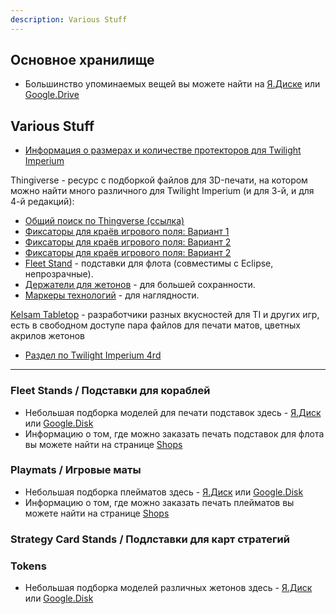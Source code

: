 ```yaml
---
description: Various Stuff
---
```


## Основное хранилище

* Большинство упоминаемых вещей вы можете найти на [Я.Диске](https://disk.yandex.ru/d/zE86YdNWxzH1Lw) или [Google.Drive](https://drive.google.com/drive/folders/1aPOfffYSGemelRfKIB-PHAtkGiKJM9oD?usp=sharing)

## Various Stuff

* [Информация о размерах и количестве протекторов для Twilight Imperium](https://boardgamegeek.com/geeklist/164572?itemid=5562442#item5562442)

Thingiverse - ресурс с подборкой файлов для 3D-печати, на котором можно найти много различного для Twilight Imperium (и для 3-й, и для 4-й редакций):
* [Общий поиск по Thingverse \(ссылка\)](https://www.thingiverse.com/search?q=Twilight+Imperium/)
* [Фиксаторы для краёв игрового поля: Вариант 1](https://www.thingiverse.com/thing:3092262/)
* [Фиксаторы для краёв игрового поля: Вариант 2](https://www.thingiverse.com/thing:2224531/)
* [Фиксаторы для краёв игрового поля: Вариант 2](https://www.thingiverse.com/thing:3005106/)
* [Fleet Stand](https://www.thingiverse.com/thing:2196283) - подставки для флота (совместимы с Eclipse, непрозрачные).
* [Держатели для жетонов](https://www.thingiverse.com/thing:2844269/) - для большей сохранности.
* [Маркеры технологий](https://www.thingiverse.com/thing:5395832) - для наглядности.

[Kelsam Tabletop](https://tabletop.kelsam.net/) - разработчики разных вкусностей для TI и других игр, есть в свободном доступе пара файлов для печати матов, цветных акрилов жетонов
* [Раздел по Twilight Imperium 4rd](https://tabletop.kelsam.net/game/twilight-imperium-fourth-edition/)

---

### Fleet Stands / Подставки для кораблей
* Небольшая подборка моделей для печати подставок здесь - [Я.Диск](https://disk.yandex.ru/d/8n_yw4AvoalWlg) или [Google.Disk](https://drive.google.com/drive/folders/1VcBxZm35XofBdbA5eXrvW5z3XlIOE2MC?usp=sharing)
* Информацию о том, где можно заказать печать подставок для флота вы можете найти на странице [Shops](https://ti.sr2k.info/links/shops)

### Playmats / Игровые маты
* Небольшая подборка плейматов здесь - [Я.Диск](https://disk.yandex.ru/d/4VaPDFcR3Sohig) или [Google.Disk](https://drive.google.com/drive/folders/1eAlZd6JOpqdaY2WzX3WVRz7upsLVIeSo?usp=sharing)
* Информацию о том, где можно заказать печать плейматов вы можете найти на странице [Shops](https://ti.sr2k.info/links/shops)

### Strategy Card Stands / Подлставки для карт стратегий

### Tokens
* Небольшая подборка моделей различных жетонов здесь - [Я.Диск](https://disk.yandex.ru/d/VLVqtXCxKGeIQw) или [Google.Disk](https://drive.google.com/drive/folders/1s0iOqe-i8IDPjKL2Yj5XbRgdXvEG0Xty?usp=sharing)
